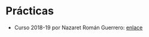 # Prácticas

- Curso 2018-19 por Nazaret Román Guerrero: [enlace](https://github.com/nazaretrogue/FR)
